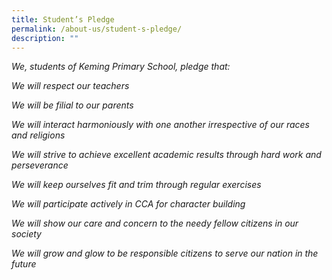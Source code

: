 ```yaml
---
title: Student’s Pledge
permalink: /about-us/student-s-pledge/
description: ""
---
```

<p><em>We, students of Keming Primary School, pledge that:</em></p>
<p><em>We will respect our teachers</em></p>
<p><em>We will be filial to our parents</em></p>
<p><em>We will interact harmoniously with one another irrespective of our races and religions</em></p>
<p><em>We will strive to achieve excellent academic results through hard work and perseverance</em></p>
<p><em>We will keep ourselves fit and trim through regular exercises</em></p>
<p><em>We will participate actively in CCA for character building</em></p>
<p><em>We will show our care and concern to the needy fellow citizens in our society</em></p>
<p><em>We will grow and glow to be responsible citizens to serve our nation in the future</em></p>